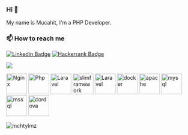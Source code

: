 ### Hi  👋

My name is Mucahit, I'm a PHP Developer.

### 📫 How to reach me

[![Linkedin Badge](https://img.shields.io/badge/linkedin-blue?style=for-the-badge&logo=linkedin)](https://www.linkedin.com/in/mmucahityilmazz/)
[![Hackerrank Badge](https://img.shields.io/badge/hackerrank-orange?style=for-the-badge&logo=hackerrank)](https://www.hackerrank.com/mchtylmz)

![](https://komarev.com/ghpvc/?username=mchtylmz&color=brightgreen&style=flat-square)

<p align="left">
    <img src="https://cdn.jsdelivr.net/gh/devicons/devicon/icons/nginx/nginx-original.svg" alt="Nginx" width="55" height="55"/> 
     <img src="https://cdn.jsdelivr.net/gh/devicons/devicon/icons/php/php-plain.svg" alt="Php" width="55" height="55"/> 
     <img src="https://cdn.jsdelivr.net/gh/devicons/devicon/icons/laravel/laravel-plain.svg" alt="Laravel" width="55" height="55"/> 
     <img src="https://global.discourse-cdn.com/standard14/uploads/slimframework/original/1X/1dfd55d6eaf3d2094a71ca1399db7c23bde8060a.png" alt="slimframework" width="55" height="55"/> 
     <img src="https://cdn.jsdelivr.net/gh/devicons/devicon/icons/laravel/laravel-plain.svg" alt="Laravel" width="55" height="55"/> 
  <img src="https://cdn.jsdelivr.net/gh/devicons/devicon/icons/docker/docker-original.svg" alt="docker" width="55" height="55"/> 
  <img src="https://cdn.jsdelivr.net/gh/devicons/devicon/icons/apache/apache-original.svg" alt="apache" width="55" height="55"/> 
  <img src="https://cdn.jsdelivr.net/gh/devicons/devicon/icons/mysql/mysql-original.svg" alt="mysql" width="55" height="55"/> 
  <img src="https://cdn.cdnlogo.com/logos/m/21/microsoft-sql-server.svg" alt="mssql" width="55" height="55"/> 
  <img src="https://cordova.apache.org/static/img/cordova_bot.png" alt="cordova" width="55" height="55"/> 
 </p>
 
<p><img align="left" src="https://github-readme-stats.vercel.app/api/top-langs?username=mchtylmz&show_icons=true&locale=en&layout=compact" alt="mchtylmz" /></p>

<br><br>

